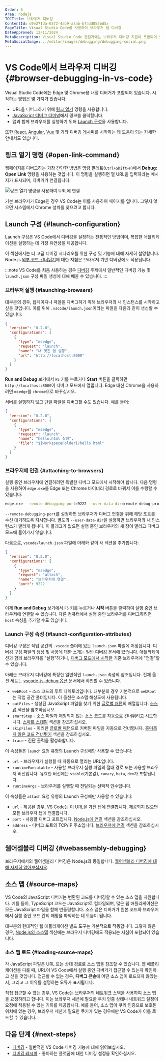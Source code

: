 ```yaml
---
Order: 5
Area: nodejs
TOCTitle: 브라우저 디버깅
ContentId: d0e271da-0372-4ab9-a2ab-b7add855bd5a
PageTitle: Visual Studio Code를 사용하여 브라우저 앱 디버깅
DateApproved: 12/11/2024
MetaDescription: Visual Studio Code 편집기에는 브라우저 디버깅 지원이 포함되어 있습니다. 중단점 설정, 단계별 실행, 변수 검사 등을 수행할 수 있습니다.
MetaSocialImage: ../editor/images/debugging/debugging-social.png
---
```


# VS Code에서 브라우저 디버깅 {#browser-debugging-in-vs-code}

Visual Studio Code에는 Edge 및 Chrome용 내장 디버거가 포함되어 있습니다. 시작하는 방법은 몇 가지가 있습니다.

- URL을 디버그하기 위해 [링크 열기](#open-link-command) 명령을 사용합니다.
- [JavaScript 디버그 터미널](/docs/nodejs/nodejs-debugging.md#javascript-debug-terminal)에서 링크를 클릭합니다.
- 앱과 함께 브라우저를 실행하기 위해 [Launch 구성](#launch-configuration)을 사용합니다.

또한 [React](/docs/nodejs/reactjs-tutorial), [Angular](/docs/nodejs/angular-tutorial), [Vue](/docs/nodejs/vuejs-tutorial) 및 기타 디버깅 [레시피](/docs/nodejs/debugging-recipes)를 시작하는 데 도움이 되는 자세한 안내서도 있습니다.

## 링크 열기 명령 {#open-link-command}

웹페이지를 디버그하는 가장 간단한 방법은 명령 팔레트(`Ctrl+Shift+P`)에서 **Debug: Open Link** 명령을 사용하는 것입니다. 이 명령을 실행하면 열 URL을 입력하라는 메시지가 표시되며, 디버거가 연결됩니다.

![링크 열기 명령을 사용하여 URL에 연결](images/browser-debugging/debug-open-link.gif)

기본 브라우저가 Edge인 경우 VS Code는 이를 사용하여 페이지를 엽니다. 그렇지 않으면 시스템에서 Chrome 설치를 찾으려고 합니다.

## Launch 구성 {#launch-configuration}

Launch 구성은 VS Code에서 디버깅을 설정하는 전통적인 방법이며, 복잡한 애플리케이션을 실행하는 데 가장 유연성을 제공합니다.

이 섹션에서는 더 고급 디버깅 시나리오를 위한 구성 및 기능에 대해 자세히 설명합니다. Node.js [외부 코드 건너뛰기](/docs/nodejs/nodejs-debugging.md#skipping-uninteresting-code)에 대한 지침은 브라우저 기반 디버깅에도 적용됩니다.

:::note
VS Code를 처음 사용하는 경우 [디버깅](/docs/editor/debugging.md) 주제에서 일반적인 디버깅 기능 및 `launch.json` 구성 파일 생성에 대해 배울 수 있습니다.
:::

### 브라우저 실행 {#launching-browsers}

대부분의 경우, 웹페이지나 파일을 디버그하기 위해 브라우저의 새 인스턴스를 시작하고 싶을 것입니다. 이를 위해 `.vscode/launch.json`이라는 파일을 다음과 같이 생성할 수 있습니다:

```json
{
  "version": "0.2.0",
  "configurations": [
    {
      "type": "msedge",
      "request": "launch",
      "name": "내 멋진 앱 실행",
      "url": "http://localhost:8000"
    }
  ]
}
```

**Run and Debug** 보기에서 `F5` 키를 누르거나 **Start** 버튼을 클릭하면 `http://localhost:8000`이 디버그 모드에서 열립니다. Edge 대신 Chrome을 사용하려면 `msedge`를 `chrome`으로 바꾸십시오.

서버를 실행하지 않고 단일 파일을 디버그할 수도 있습니다. 예를 들어:

```json
{
  "version": "0.2.0",
  "configurations": [
    {
      "type": "msedge",
      "request": "launch",
      "name": "hello.html 실행",
      "file": "${workspaceFolder}/hello.html"
    }
  ]
}
```

### 브라우저에 연결 {#attaching-to-browsers}

실행 중인 브라우저에 연결하려면 특별한 디버그 모드에서 시작해야 합니다. 다음 명령을 사용하여 `edge.exe`를 Edge 또는 Chrome 바이너리 경로로 바꿔서 이를 수행할 수 있습니다:

```bash
edge.exe --remote-debugging-port=9222 --user-data-dir=remote-debug-profile
```

`--remote-debugging-port`를 설정하면 브라우저가 디버그 연결을 위해 해당 포트를 수신 대기하도록 지시합니다. 별도의 `--user-data-dir`을 설정하면 브라우저의 새 인스턴스가 열리게 됩니다. 이 플래그가 없으면 실행 중인 브라우저의 새 창이 열리고 디버그 모드에 들어가지 않습니다.

다음으로, `vscode/launch.json` 파일에 아래와 같이 새 섹션을 추가합니다:

```json
{
  "version": "0.2.0",
  "configurations": [
    {
      "type": "msedge",
      "request": "attach",
      "name": "브라우저에 연결",
      "port": 9222
    }
  ]
}
```

이제 **Run and Debug** 보기에서 `F5` 키를 누르거나 **시작** 버튼을 클릭하여 실행 중인 브라우저에 연결할 수 있습니다. 다른 컴퓨터에서 실행 중인 브라우저를 디버그하려면 `host` 속성을 추가할 수도 있습니다.

### Launch 구성 속성 {#launch-configuration-attributes}

디버깅 구성은 작업 공간의 `.vscode` 폴더에 있는 `launch.json` 파일에 저장됩니다. 디버깅 구성 파일의 생성 및 사용에 대한 소개는 일반 [디버깅](/docs/editor/debugging.md#launch-configurations) 문서에 있습니다. 애플리케이션과 함께 브라우저를 "실행"하거나, [디버그 모드에서 시작한](#attaching-to-browsers) 기존 브라우저에 "연결"할 수 있습니다.

아래는 브라우저 디버깅에 특정한 일반적인 `launch.json` 속성의 참조입니다. 전체 옵션 세트는 [vscode-js-debug 옵션](https://github.com/microsoft/vscode-js-debug/blob/main/OPTIONS.md) 문서에서 확인할 수 있습니다.

- `webRoot` - 소스 코드의 루트 디렉토리입니다. 대부분의 경우 기본적으로 `webRoot`는 작업 공간 폴더입니다. 이 옵션은 소스맵 해상도에 사용됩니다.
- `outFiles` - 생성된 JavaScript 파일을 찾기 위한 [글로벌 패턴](/docs/editor/glob-patterns.md)의 배열입니다. [소스 맵](#source-maps) 섹션을 참조하십시오.
- `smartStep` - 소스 파일과 매핑되지 않는 소스 코드를 자동으로 건너뛰려고 시도합니다. [스마트 스테핑](/docs/nodejs/nodejs-debugging.md#smart-stepping) 섹션을 참조하십시오.
- `skipFiles` - 이러한 [글로벌 패턴](/docs/editor/glob-patterns.md)으로 커버된 파일을 자동으로 건너뜁니다. [흥미롭지 않은 코드 건너뛰기](/docs/nodejs/nodejs-debugging.md#skipping-uninteresting-code) 섹션을 참조하십시오.
- `trace` - 진단 출력을 활성화합니다.

이 속성들은 `launch` 요청 유형의 Launch 구성에만 사용할 수 있습니다:

- `url` - 브라우저가 실행될 때 자동으로 열리는 URL입니다.
- `runtimeExecutable` - 사용할 브라우저 실행 파일의 절대 경로 또는 사용할 브라우저 버전입니다. 유효한 버전에는 `stable`(기본값), `canary`, `beta`, `dev`가 포함됩니다.
- `runtimeArgs` - 브라우저를 실행할 때 전달되는 선택적 인수입니다.

이 속성들은 `attach` 요청 유형의 Launch 구성에만 사용할 수 있습니다:

- `url` - 제공된 경우, VS Code는 이 URL을 가진 탭에 연결합니다. 제공되지 않으면 모든 브라우저 탭에 연결합니다.
- `port` - 사용할 디버그 포트입니다. [Node.js에 연결](#attaching-to-nodejs) 섹션을 참조하십시오.
- `address` - 디버그 포트의 TCP/IP 주소입니다. [브라우저에 연결](#attaching-to-browsers) 섹션을 참조하십시오.

## 웹어셈블리 디버깅 {#webassembly-debugging}

브라우저에서의 웹어셈블리 디버깅은 Node.js와 동일합니다. [웹어셈블리 디버깅에 대해 자세히 알아보십시오](/docs/nodejs/nodejs-debugging.md#debugging-webassembly).

## 소스 맵 {#source-maps}

VS Code의 JavaScript 디버거는 변환된 코드를 디버깅할 수 있는 소스 맵을 지원합니다. 예를 들어, TypeScript 코드는 JavaScript로 컴파일되며, 많은 웹 애플리케이션은 모든 JavaScript 파일을 함께 번들링합니다. 소스 맵은 디버거가 원본 코드와 브라우저에서 실행 중인 코드 간의 매핑을 파악하는 데 도움이 됩니다.

대부분의 현대적인 웹 애플리케이션 빌드 도구는 기본적으로 작동합니다. 그렇지 않은 경우, [Node.js의 소스맵](#source-maps) 섹션에는 브라우저 디버깅에도 적용되는 지침이 포함되어 있습니다.

### 소스 맵 로드 {#loading-source-maps}

각 JavaScript 파일은 URL 또는 상대 경로로 소스 맵을 참조할 수 있습니다. 웹 애플리케이션을 다룰 때, URL이 VS Code에서 실행 중인 디버거가 접근할 수 있는지 확인하고 싶을 것입니다. 접근할 수 없는 경우, **디버그 콘솔**에 어떤 소스 맵이 로드되지 않았는지, 그리고 그 이유를 설명하는 오류가 표시됩니다.

직접 접근할 수 없는 경우, VS Code는 브라우저의 네트워크 스택을 사용하여 소스 맵을 요청하려고 합니다. 이는 브라우저 세션에 필요한 쿠키 인증 상태나 네트워크 설정이 요청에 적용될 수 있는 기회를 제공합니다. 예를 들어, 소스 맵이 쿠키 인증으로 보호된 위치에 있는 경우, 브라우저 세션에 필요한 쿠키가 있는 경우에만 VS Code가 이를 로드할 수 있습니다.

## 다음 단계 {#next-steps}

- [디버깅](/docs/editor/debugging.md) - 일반적인 VS Code 디버깅 기능에 대해 읽어보십시오.
- [디버깅 레시피](/docs/nodejs/debugging-recipes.md) - 좋아하는 플랫폼에 대한 디버깅 설정을 확인하십시오.
